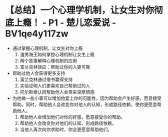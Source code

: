 # 【总结】一个心理学机制，让女生对你彻底上瘾！ - P1 - 楚儿恋爱说 - BV1qe4y117zw

-   通过掌握心理机制，让女生对你上瘾
    1.  渣男海王如何掌控心理机制让女生上瘾
    2.  两个故事解释心理机制的应用
    3.  富兰克林效应：帮助过你的人更可靠
-   帮助过他人会获得更多支持
    1.  富兰克林通过借书赢得支持
    2.  实验证明人们更喜欢自己帮助过的人
    3.  托尔斯泰认同帮助他人会带来深厚情感
-   为他做一些小事可以增加他爱上你的可能性，因为帮助会产生好感，愿意接受帮助。同时，帮助他人会改变你对他人的认知，形成路径依赖，使你更愿意帮助他人。
    1.  帮助他人会增加他们对你的好感，愿意接受你的帮助。
    2.  帮助他人会改变你对他们的认知，形成路径依赖。
    3.  当他人再次向你求助时，你会更愿意帮助他们。
